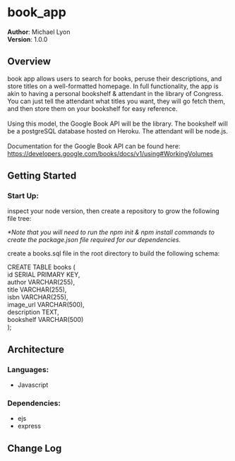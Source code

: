 # book_app
**Author**: Michael Lyon <br>
**Version**: 1.0.0 
<!-- (increment the patch/fix version number if you make more commits past your first submission) -->

## Overview
book app allows users to search for books, peruse their descriptions, and store titles on a well-formatted homepage. In full functionality, the app is akin to having a personal bookshelf & attendant in the library of Congress. You can just tell the attendant what titles you want, they will go fetch them, and then store them on your bookshelf for easy reference.<br><br>
Using this model, the Google Book API will be the library. The bookshelf will be a postgreSQL database hosted on Heroku. The attendant will be node.js.<br><br>
Documentation for the Google Book API can be found here: <br>
https://developers.google.com/books/docs/v1/using#WorkingVolumes<br>

<!-- Provide a high level overview of what this application is and why you are building it, beyond the fact that it's an assignment for a Code Fellows 301 class. (i.e. What's your problem domain?) -->

## Getting Started
### Start Up:
inspect your node version, then create a repository to grow the following file tree: 


<i>*Note that you will need to run the npm init & npm install commands to create the package.json file required for our dependencies.</i>

create a books.sql file in the root directory to build the following schema: 

CREATE TABLE books (<br>
  id SERIAL PRIMARY KEY,<br>
  author VARCHAR(255),<br>
  title VARCHAR(255),<br>
  isbn VARCHAR(255),<br>
  image_url VARCHAR(500),<br>
  description TEXT,<br>
  bookshelf VARCHAR(500)<br>
);<br>
<!-- What are the steps that a user must take in order to build this app on their own machine and get it running? -->

## Architecture
### <b>Languages:</b>
* Javascript
### <b>Dependencies:</b>
* ejs
* express
<!-- Provide a detailed description of the application design. What technologies (languages, libraries, etc) you're using, and any other relevant design information. -->

## Change Log

<!-- Use this area to document the iterative changes made to your application as each feature is successfully implemented. Use time stamps. Here's an examples:

01-01-2001 4:59pm - Application now has a fully-functional express server, with GET and POST routes for the book resource.

## Credits and Collaborations
<!-- Give credit (and a link) to other people or resources that helped you build this application. -->
